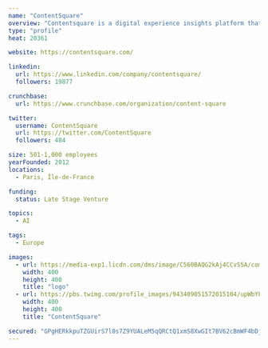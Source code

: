 ```yaml
---
name: "ContentSquare"
overview: "Contentsquare is a digital experience insights platform that helps businesses understand how and why users are interacting with their app, mobile and web sites."
type: "profile"
heat: 20361

website: https://contentsquare.com/

linkedin:
  url: https://www.linkedin.com/company/contentsquare/
  followers: 19877

crunchbase:
  url: https://www.crunchbase.com/organization/content-square

twitter:
  username: ContentSquare
  url: https://twitter.com/ContentSquare
  followers: 484

size: 501-1,000 employees
yearFounded: 2012
locations:
  - Paris, Île-de-France

funding:
  status: Late Stage Venture

topics:
  - AI

tags:
  - Europe

images:
  - url: https://media-exp1.licdn.com/dms/image/C560BAQG2kAj4CCvS5A/company-logo_200_200/0?e=1587600000&v=beta&t=QzUds__kOSEfFQX1Bh-xiVKTOVczQwDjNkUA0lvH9ak
    width: 400
    height: 400
    title: "logo"
  - url: https://pbs.twimg.com/profile_images/943409051572015104/upWbYFiN_400x400.jpg
    width: 400
    height: 400
    title: "ContentSquare"

secured: "GPgHERkkpuTZGUirS7l0s7Z9YUALeM5qQRCtQ1xmS8XwGIt7BV62cBmWF4bDj7PU6cWb3Jztb8xzZL4AMVKakTvxVp4QEZrwKRH1KVKCyB4Ugljy5tkxW7Hu6IVnpYVOQ9g0WQa5zvR8RRM3YxU5Oe5T3ijyITGsLh6WYG8/2oKu4Acpq+oVXJCRdpCywf/VemHOtrpB4ijwG2IblzNxDPQnAYnRutkoviYmtxg4FHh45csaOq640TlApal8dlyYu3rqnUrBavAi41+GJz8RWj6g6eChnHLdxbIl6tUZ5yUsEdISKMdmaNDrMIGOXm2R;FxxYKMOzId8559s5P4uhVA=="
---
```


